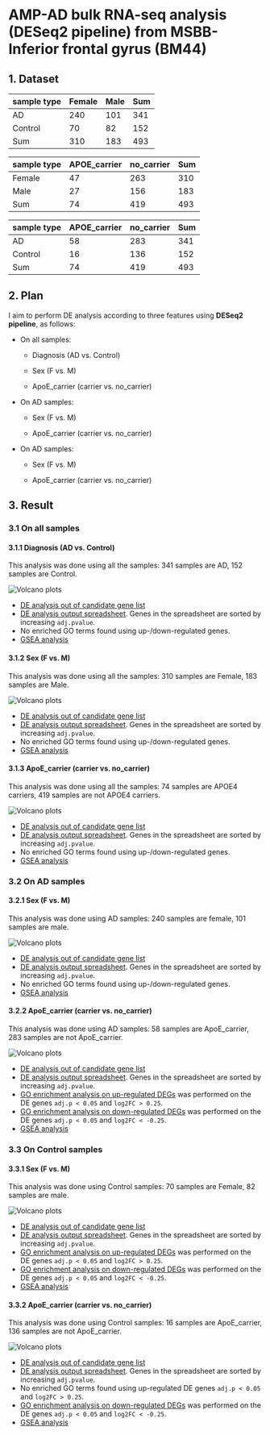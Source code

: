 # AMP-AD bulk RNA-seq analysis (DESeq2 pipeline) from MSBB-Inferior frontal gyrus (BM44)

## 1. Dataset

| sample type | Female | Male | Sum |
| ----------- | ------ | ---- | --- |
| AD          | 240     | 101   | 341  |
| Control     | 70     | 82   | 152  |
| Sum         | 310     | 183   | 493 |

| sample type | APOE\_carrier | no\_carrier | Sum |
| ----------- | ------------- | ----------- | --- |
| Female      | 47            | 263      | 310 |
| Male        | 27           | 156         | 183 |
| Sum         | 74           | 419        | 493 |

| sample type | APOE\_carrier | no\_carrier | Sum |
| ----------- | ------------- | ----------- | --- |
| AD          | 58            | 283          | 341  |
| Control     | 16            | 136          | 152  |
| Sum         | 74            | 419         | 493 |

## 2. Plan

I aim to perform DE analysis according to three features using **DESeq2 pipeline**, as follows:

-   On all samples:

    -   Diagnosis (AD vs. Control)

    -   Sex (F vs. M)

    -   ApoE_carrier (carrier vs. no_carrier)

-   On AD samples:

    -   Sex (F vs. M)

    -   ApoE_carrier (carrier vs. no_carrier)

-   On AD samples:

    -   Sex (F vs. M)

    -   ApoE_carrier (carrier vs. no_carrier)

## 3. Result

### 3.1 On all samples

#### 3.1.1 Diagnosis (AD vs. Control)
This analysis was done using all the samples: 341 samples are AD, 152 samples are Control.

![Volcano plots](https://github.com/ningxinkang/Chen_lab_analysis/blob/main/AMP-AD_DESeq2_all/MSBB_BM44:%20AD%20vs.%20Control_vocano.png)
+ [DE analysis out of candidate gene list](https://github.com/ningxinkang/Chen_lab_analysis/blob/main/AMP-AD_DESeq2_all/MSBB_BM44:%20AD%20vs.%20Control_candidates.csv)
+ [DE analysis output spreadsheet](https://github.com/ningxinkang/Chen_lab_analysis/blob/main/AMP-AD_DESeq2_all/MSBB_BM44:%20AD%20vs.%20Control.csv). Genes in the spreadsheet are sorted by increasing `adj.pvalue`.
+ No enriched GO terms found using up-/down-regulated genes.
+ [GSEA analysis](https://github.com/ningxinkang/Chen_lab_analysis/blob/main/AMP-AD_DESeq2_all/MSBB_BM44:%20AD%20vs.%20Control_GSEA.png)
#### 3.1.2 Sex (F vs. M)
This analysis was done using all the samples: 310 samples are Female, 183 samples are Male.

![Volcano plots](https://github.com/ningxinkang/Chen_lab_analysis/blob/main/AMP-AD_DESeq2_all/MSBB_BM44:%20F%20vs.%20M_vocano.png)
+ [DE analysis out of candidate gene list](https://github.com/ningxinkang/Chen_lab_analysis/blob/main/AMP-AD_DESeq2_all/MSBB_BM44:%20F%20vs.%20M_candidates.csv)
+ [DE analysis output spreadsheet](https://github.com/ningxinkang/Chen_lab_analysis/blob/main/AMP-AD_DESeq2_all/MSBB_BM44:%20F%20vs.%20M.csv). Genes in the spreadsheet are sorted by increasing `adj.pvalue`.
+ No enriched GO terms found using up-/down-regulated genes.
+ [GSEA analysis](https://github.com/ningxinkang/Chen_lab_analysis/blob/main/AMP-AD_DESeq2_all/MSBB_BM44:%20F%20vs.%20M_GSEA.png)
#### 3.1.3 ApoE_carrier (carrier vs. no_carrier)
This analysis was done using all the samples: 74 samples are APOE4 carriers, 419 samples are not APOE4 carriers.

![Volcano plots](https://github.com/ningxinkang/Chen_lab_analysis/blob/main/AMP-AD_DESeq2_all/MSBB_BM44:%20carrier%20vs.%20no_carrier_vocano.png)
+ [DE analysis out of candidate gene list](https://github.com/ningxinkang/Chen_lab_analysis/blob/main/AMP-AD_DESeq2_all/MSBB_BM44:%20carrier%20vs.%20no_carrier_candidates.csv)
+ [DE analysis output spreadsheet](https://github.com/ningxinkang/Chen_lab_analysis/blob/main/AMP-AD_DESeq2_all/MSBB_BM44:%20carrier%20vs.%20no_carrier.csv). Genes in the spreadsheet are sorted by increasing `adj.pvalue`.
+ No enriched GO terms found using up-/down-regulated genes.
+ [GSEA analysis](https://github.com/ningxinkang/Chen_lab_analysis/blob/main/AMP-AD_DESeq2_all/MSBB_BM44:%20carrier%20vs.%20no_carrier_GSEA.png)
### 3.2 On AD samples
#### 3.2.1 Sex (F vs. M)
This analysis was done using AD samples: 240 samples are female, 101 samples are male.

![Volcano plots](https://github.com/ningxinkang/Chen_lab_analysis/blob/main/AMP-AD_DESeq2_AD/MSBB_BM44:%20F%20vs.%20M_vocano.png)
+ [DE analysis out of candidate gene list](https://github.com/ningxinkang/Chen_lab_analysis/blob/main/AMP-AD_DESeq2_AD/MSBB_BM44:%20F%20vs.%20M_candidates.csv)
+ [DE analysis output spreadsheet](https://github.com/ningxinkang/Chen_lab_analysis/blob/main/AMP-AD_DESeq2_AD/MSBB_BM44:%20F%20vs.%20M.csv). Genes in the spreadsheet are sorted by increasing `adj.pvalue`.
+ No enriched GO terms found using up-/down-regulated genes.
+ [GSEA analysis](https://github.com/ningxinkang/Chen_lab_analysis/blob/main/AMP-AD_DESeq2_AD/MSBB_BM44:%20F%20vs.%20M_GSEA.png)
#### 3.2.2 ApoE_carrier (carrier vs. no_carrier)
This analysis was done using AD samples: 58 samples are ApoE_carrier, 283 samples are not ApoE_carrier.

![Volcano plots](https://github.com/ningxinkang/Chen_lab_analysis/blob/main/AMP-AD_DESeq2_AD/MSBB_BM44:%20carrier%20vs.%20no_carrier_vocano.png)
+ [DE analysis out of candidate gene list](https://github.com/ningxinkang/Chen_lab_analysis/blob/main/AMP-AD_DESeq2_AD/MSBB_BM44:%20carrier%20vs.%20no_carrier_candidates.csv)
+ [DE analysis output spreadsheet](https://github.com/ningxinkang/Chen_lab_analysis/blob/main/AMP-AD_DESeq2_AD/MSBB_BM44:%20carrier%20vs.%20no_carrier.csv). Genes in the spreadsheet are sorted by increasing `adj.pvalue`.
+ [GO enrichment analysis on up-regulated DEGs](https://github.com/ningxinkang/Chen_lab_analysis/blob/main/AMP-AD_DESeq2_AD/MSBB_BM44:%20carrier%20vs.%20no_carrier_up_GO.png) was performed on the DE genes `adj.p < 0.05` and `log2FC > 0.25`.
+ [GO enrichment analysis on down-regulated DEGs](https://github.com/ningxinkang/Chen_lab_analysis/blob/main/AMP-AD_DESeq2_AD/MSBB_BM44:%20carrier%20vs.%20no_carrier_down_GO.png) was performed on the DE genes `adj.p < 0.05` and `log2FC < -0.25`.
+ [GSEA analysis](https://github.com/ningxinkang/Chen_lab_analysis/blob/main/AMP-AD_DESeq2_AD/MSBB_BM44:%20carrier%20vs.%20no_carrier_GSEA.png)
### 3.3 On Control samples
#### 3.3.1 Sex (F vs. M)
This analysis was done using Control samples: 70 samples are Female, 82 samples are male.

![Volcano plots](https://github.com/ningxinkang/Chen_lab_analysis/blob/main/AMP-AD_DESeq2_Control/MSBB_BM44:%20F%20vs.%20M_vocano.png)
+ [DE analysis out of candidate gene list](https://github.com/ningxinkang/Chen_lab_analysis/blob/main/AMP-AD_DESeq2_Control/MSBB_BM44:%20F%20vs.%20M_candidates.csv)
+ [DE analysis output spreadsheet](https://github.com/ningxinkang/Chen_lab_analysis/blob/main/AMP-AD_DESeq2_Control/MSBB_BM44:%20F%20vs.%20M.csv). Genes in the spreadsheet are sorted by increasing `adj.pvalue`.
+ [GO enrichment analysis on up-regulated DEGs](https://github.com/ningxinkang/Chen_lab_analysis/blob/main/AMP-AD_DESeq2_Control/MSBB_BM44:%20F%20vs.%20M_up_GO.png) was performed on the DE genes `adj.p < 0.05` and `log2FC > 0.25`.
+ [GO enrichment analysis on down-regulated DEGs](https://github.com/ningxinkang/Chen_lab_analysis/blob/main/AMP-AD_DESeq2_Control/MSBB_BM44:%20F%20vs.%20M_down_GO.png) was performed on the DE genes `adj.p < 0.05` and `log2FC < -0.25`.
+ [GSEA analysis](https://github.com/ningxinkang/Chen_lab_analysis/blob/main/AMP-AD_DESeq2_AD/MSBB_BM44:%20F%20vs.%20M_GSEA.png)
#### 3.3.2 ApoE_carrier (carrier vs. no_carrier)
This analysis was done using Control samples: 16 samples are ApoE_carrier, 136 samples are not ApoE_carrier.

![Volcano plots](https://github.com/ningxinkang/Chen_lab_analysis/blob/main/AMP-AD_DESeq2_Control/MSBB_BM44:%20carrier%20vs.%20no_carrier_vocano.png)
+ [DE analysis out of candidate gene list](https://github.com/ningxinkang/Chen_lab_analysis/blob/main/AMP-AD_DESeq2_Control/MSBB_BM44:%20carrier%20vs.%20no_carrier_candidates.csv)
+ [DE analysis output spreadsheet](https://github.com/ningxinkang/Chen_lab_analysis/blob/main/AMP-AD_DESeq2_Control/MSBB_BM44:%20carrier%20vs.%20no_carrier.csv). Genes in the spreadsheet are sorted by increasing `adj.pvalue`.
+ No enriched GO terms found using up-regulated DE genes `adj.p < 0.05` and `log2FC > 0.25`.
+ [GO enrichment analysis on down-regulated DEGs](https://github.com/ningxinkang/Chen_lab_analysis/blob/main/AMP-AD_DESeq2_Control/MSBB_BM44:%20carrier%20vs.%20no_carrier_down_GO.png) was performed on the DE genes `adj.p < 0.05` and `log2FC < -0.25`.
+ [GSEA analysis](https://github.com/ningxinkang/Chen_lab_analysis/blob/main/AMP-AD_DESeq2_Control/MSBB_BM44:%20carrier%20vs.%20no_carrier_GSEA.png)
